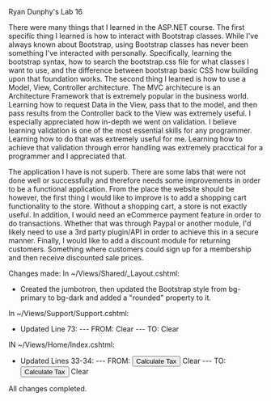 Ryan Dunphy's Lab 16

There were many things that I learned in the ASP.NET course. The first specific thing I learned is how to interact with Bootstrap classes. While I've always known about Bootstrap, using Bootstrap classes has never been something I've interacted with personally. Specifically, learning the bootstrap syntax, how to search the bootstrap.css file for what classes I want to use, and the difference between bootstrap basic CSS how building upon that foundation works. The second thing I learned is how to use a Model, View, Controller architecture. The MVC architecure is an Architecture Framework that is extremely popular in the business world. Learning how to request Data in the View, pass that to the model, and then pass results from the Controller back to the View was extremely useful. I especially appreciated how in-depth we went on validation. I believe learning validation is one of the most essential skills for any programmer. Learning how to do that was extremely useful for me. Learning how to achieve that validation through error handling was extremely pracctical for a programmer and I appreciated that.

The application I have is not superb. There are some labs that were not done well or successfully and therefore needs some improvements in order to be a functional application. From the place the website should be however, the first thing I would like to improve is to add a shopping cart functionality to the store. Without a shopping cart, a store is not exactly useful. In addition, I would need an eCommerce payment feature in order to do transactions. Whether that was through Paypal or another module, I'd likely need to use a 3rd party plugin/API in order to achieve this in a secure manner. Finally, I would like to add a discount module for returning customers. Something where customers could sign up for a membership and then receive discounted sale prices. 

Changes made: 
In ~/Views/Shared/_Layout.cshtml:
- Created the jumbotron, then updated the Bootstrap style from bg-primary to bg-dark and added a "rounded" property to it. 

In ~/Views/Support/Support.cshtml:
- Updated Line 73: 
--- FROM: <a asp-action="Support" class="btn btn-outline-secondary p-2">Clear</a>
--- TO: <a asp-action="Support" class="btn btn-danger p-2 me-2">Clear</a>

IN ~/Views/Home/Index.cshtml:
- Updated Lines 33-34:
--- FROM: <button type="submit">Calculate Tax</button>
          <a asp-action="index">Clear</a>
--- TO: 
          <button type="submit" class="btn-success p-2 me-2 rounded">Calculate Tax</button>
          <a asp-action="index" class="btn btn-secondary p-2 me-2">Clear</a>
          
All changes completed. 
